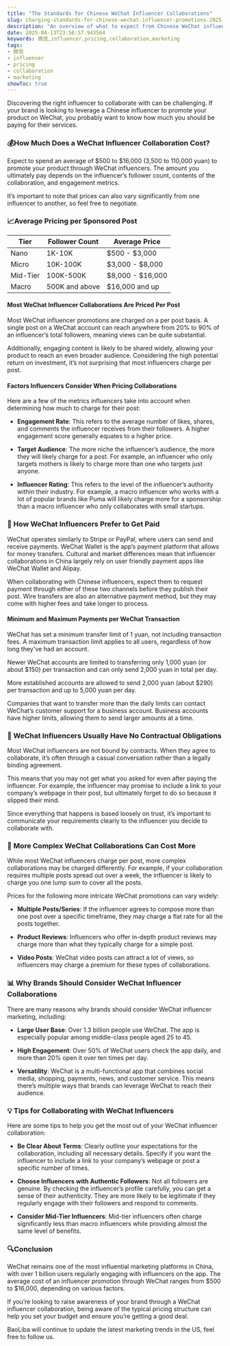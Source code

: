 ```yaml
---
title: "The Standards for Chinese WeChat Influencer Collaborations"
slug: charging-standards-for-chinese-wechat-influencer-promotions-2025-04-13
description: "An overview of what to expect from Chinese WeChat influencers with regards to pricing and payment methods."
date: 2025-04-13T23:56:57.943564
keywords: 微信,influencer,pricing,collaboration,marketing
tags:
- 微信
- influencer
- pricing
- collaboration
- marketing
showToc: true
---
```


Discovering the right influencer to collaborate with can be challenging. If your brand is looking to leverage a Chinese influencer to promote your product on WeChat, you probably want to know how much you should be paying for their services.

### 💰How Much Does a WeChat Influencer Collaboration Cost?

Expect to spend an average of $500 to $16,000 (3,500 to 110,000 yuan) to promote your product through WeChat influencers. The amount you ultimately pay depends on the influencer’s follower count, contents of the collaboration, and engagement metrics.

It’s important to note that prices can also vary significantly from one influencer to another, so feel free to negotiate. 


### 📈Average Pricing per Sponsored Post

| Tier | Follower Count | Average Price |
| --- | --- | --- |
| Nano  | 1K-10K | $500 - $3,000 |
| Micro | 10K-100K | $3,000 - $8,000 | 
| Mid-Tier | 100K-500K | $8,000 - $16,000 | 
| Macro | 500K and above | $16,000 and up | 

#### Most WeChat Influencer Collaborations Are Priced Per Post

Most WeChat influencer promotions are charged on a per post basis. A single post on a WeChat account can reach anywhere from 20% to 90% of an influencer’s total followers, meaning views can be quite substantial.

Additionally, engaging content is likely to be shared widely, allowing your product to reach an even broader audience. Considering the high potential return on investment, it’s not surprising that most influencers charge per post.


#### Factors Influencers Consider When Pricing Collaborations

Here are a few of the metrics influencers take into account when determining how much to charge for their post:

- **Engagement Rate**: This refers to the average number of likes, shares, and comments the influencer receives from their followers. A higher engagement score generally equates to a higher price.

- **Target Audience**: The more niche the influencer’s audience, the more they will likely charge for a post. For example, an influencer who only targets mothers is likely to charge more than one who targets just anyone.

- **Influencer Rating**: This refers to the level of the influencer’s authority within their industry. For example, a macro influencer who works with a lot of popular brands like Puma will likely charge more for a sponsorship than a macro influencer who only collaborates with small startups. 


### 🏦 How WeChat Influencers Prefer to Get Paid

WeChat operates similarly to Stripe or PayPal, where users can send and receive payments. WeChat Wallet is the app’s payment platform that allows for money transfers. Cultural and market differences mean that influencer collaborations in China largely rely on user friendly payment apps like WeChat Wallet and Alipay.

When collaborating with Chinese influencers, expect them to request payment through either of these two channels before they publish their post. Wire transfers are also an alternative payment method, but they may come with higher fees and take longer to process. 

#### Minimum and Maximum Payments per WeChat Transaction

WeChat has set a minimum transfer limit of 1 yuan, not including transaction fees. A maximum transaction limit applies to all users, regardless of how long they've had an account. 

Newer WeChat accounts are limited to transferring only 1,000 yuan (or about $150) per transaction and can only send 2,000 yuan in total per day.

More established accounts are allowed to send 2,000 yuan (about $290) per transaction and up to 5,000 yuan per day. 

Companies that want to transfer more than the daily limits can contact WeChat’s customer support for a business account. Business accounts have higher limits, allowing them to send larger amounts at a time.

### 🤝 WeChat Influencers Usually Have No Contractual Obligations 

Most WeChat influencers are not bound by contracts. When they agree to collaborate, it’s often through a casual conversation rather than a legally binding agreement.

This means that you may not get what you asked for even after paying the influencer. For example, the influencer may promise to include a link to your company’s webpage in their post, but ultimately forget to do so because it slipped their mind. 

Since everything that happens is based loosely on trust, it’s important to communicate your requirements clearly to the influencer you decide to collaborate with. 

### 📝 More Complex WeChat Collaborations Can Cost More

While most WeChat influencers charge per post, more complex collaborations may be charged differently. For example, if your collaboration requires multiple posts spread out over a week, the influencer is likely to charge you one lump sum to cover all the posts. 

Prices for the following more intricate WeChat promotions can vary widely:

- **Multiple Posts/Series**: If the influencer agrees to compose more than one post over a specific timeframe, they may charge a flat rate for all the posts together. 

- **Product Reviews**: Influencers who offer in-depth product reviews may charge more than what they typically charge for a simple post. 

- **Video Posts**: WeChat video posts can attract a lot of views, so influencers may charge a premium for these types of collaborations. 


### 📊 Why Brands Should Consider WeChat Influencer Collaborations

There are many reasons why brands should consider WeChat influencer marketing, including:

- **Large User Base**: Over 1.3 billion people use WeChat. The app is especially popular among middle-class people aged 25 to 45. 

- **High Engagement**: Over 50% of WeChat users check the app daily, and more than 20% open it over ten times per day. 

- **Versatility**: WeChat is a multi-functional app that combines social media, shopping, payments, news, and customer service. This means there’s multiple ways that brands can leverage WeChat to reach their audience.


### 💡 Tips for Collaborating with WeChat Influencers

Here are some tips to help you get the most out of your WeChat influencer collaboration:

- **Be Clear About Terms**: Clearly outline your expectations for the collaboration, including all necessary details. Specify if you want the influencer to include a link to your company’s webpage or post a specific number of times. 

- **Choose Influencers with Authentic Followers**: Not all followers are genuine. By checking the influencer’s profile carefully, you can get a sense of their authenticity. They are more likely to be legitimate if they regularly engage with their followers and respond to comments. 

- **Consider Mid-Tier Influencers**: Mid-tier influencers often charge significantly less than macro influencers while providing almost the same level of benefits. 

### 🔍Conclusion

WeChat remains one of the most influential marketing platforms in China, with over 1 billion users regularly engaging with influencers on the app. The average cost of an influencer promotion through WeChat ranges from $500 to $16,000, depending on various factors. 

If you’re looking to raise awareness of your brand through a WeChat influencer collaboration, being aware of the typical pricing structure can help you set your budget and ensure you’re getting a good deal.

BaoLiba will continue to update the latest marketing trends in the US, feel free to follow us.